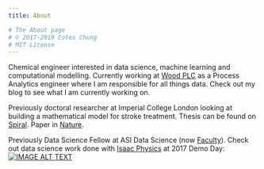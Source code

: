 ```yaml
---
title: About

# The About page
# © 2017-2019 Cotes Chung
# MIT License
---
```


Chemical engineer interested in data science, machine learning and computational modelling. Currently working at [Wood PLC](https://www.woodplc.com)
as a Process Analytics engineer where I am responsible for all things data. Check out my blog to see what I am currently working on. 

Previously doctoral researcher at Imperial College London looking at building a mathematical model for stroke treatment. 
Thesis can be found on [Spiral](https://spiral.imperial.ac.uk/handle/10044/1/67674).
Paper in [Nature](https://www.nature.com/articles/s41598-018-34082-7). 

Previously Data Science Fellow at ASI Data Science (now [Faculty](https://faculty.ai/)). Check out data science work done with [Isaac Physics](https://isaacphysics.org/)
at 2017 Demo Day: [![IMAGE ALT TEXT](http://img.youtube.com/vi/dKHJwpYSkkw/0.jpg)](http://www.youtube.com/watch?v=dKHJwpYSkkw "Predicting Student Participation in Isaac Physics")



